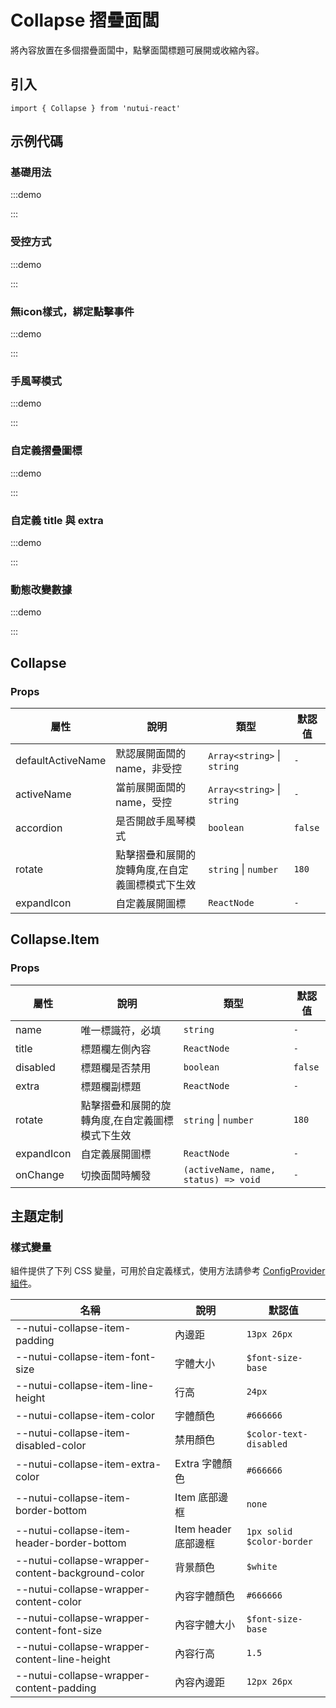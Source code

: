 # Collapse 摺疊面闆



將內容放置在多個摺疊面闆中，點擊面闆標題可展開或收縮內容。

## 引入

```tsx
import { Collapse } from 'nutui-react'
```

## 示例代碼

### 基礎用法

:::demo

<CodeBlock src='h5/demo1.tsx'></CodeBlock>

:::

### 受控方式

:::demo

<CodeBlock src='h5/demo2.tsx'></CodeBlock>

:::

### 無icon樣式，綁定點擊事件

:::demo

<CodeBlock src='h5/demo3.tsx'></CodeBlock>

:::

### 手風琴模式

:::demo

<CodeBlock src='h5/demo4.tsx'></CodeBlock>

:::

### 自定義摺疊圖標

:::demo

<CodeBlock src='h5/demo5.tsx'></CodeBlock>

:::

### 自定義 title 與 extra

:::demo

<CodeBlock src='h5/demo6.tsx'></CodeBlock>

:::

### 動態改變數據

:::demo

<CodeBlock src='h5/demo7.tsx'></CodeBlock>

:::

## Collapse

### Props

| 屬性 | 說明 | 類型 | 默認值 |
| --- | --- | --- | --- |
| defaultActiveName | 默認展開面闆的 name，非受控 | `Array<string>` \| `string`  | `-` |
| activeName | 當前展開面闆的 name，受控 | `Array<string>` \| `string`  | `-` |
| accordion | 是否開啟手風琴模式 | `boolean` | `false` |
| rotate | 點擊摺疊和展開的旋轉角度,在自定義圖標模式下生效 | `string` \| `number`  | `180` |
| expandIcon | 自定義展開圖標 | `ReactNode` | `-` |

## Collapse.Item

### Props

| 屬性 | 說明 | 類型 | 默認值 |
| --- | --- | --- | --- |
| name | 唯一標識符，必填 | `string` | `-` |
| title | 標題欄左側內容 | `ReactNode` | `-` |
| disabled | 標題欄是否禁用 | `boolean` | `false` |
| extra | 標題欄副標題 | `ReactNode` | `-` |
| rotate | 點擊摺疊和展開的旋轉角度,在自定義圖標模式下生效 | `string` \| `number`  | `180` |
| expandIcon | 自定義展開圖標 | `ReactNode` | `-` |
| onChange | 切換面闆時觸發 | `(activeName, name, status) => void` | `-` |

## 主題定制

### 樣式變量

組件提供了下列 CSS 變量，可用於自定義樣式，使用方法請參考 [ConfigProvider 組件](#/zh-CN/component/configprovider)。

| 名稱 | 說明 | 默認值 |
| --- | --- | --- |
| \--nutui-collapse-item-padding | 內邊距 | `13px 26px` |
| \--nutui-collapse-item-font-size | 字體大小 | `$font-size-base` |
| \--nutui-collapse-item-line-height | 行高 | `24px` |
| \--nutui-collapse-item-color | 字體顏色 | `#666666` |
| \--nutui-collapse-item-disabled-color | 禁用顏色 | `$color-text-disabled` |
| \--nutui-collapse-item-extra-color | Extra 字體顏色 | `#666666` |
| \--nutui-collapse-item-border-bottom | Item 底部邊框 | `none` |
| \--nutui-collapse-item-header-border-bottom | Item header 底部邊框 | `1px solid $color-border` |
| \--nutui-collapse-wrapper-content-background-color | 背景顏色 | `$white` |
| \--nutui-collapse-wrapper-content-color | 內容字體顏色 | `#666666` |
| \--nutui-collapse-wrapper-content-font-size | 內容字體大小 | `$font-size-base` |
| \--nutui-collapse-wrapper-content-line-height | 內容行高 | `1.5` |
| \--nutui-collapse-wrapper-content-padding | 內容內邊距 | `12px 26px` |